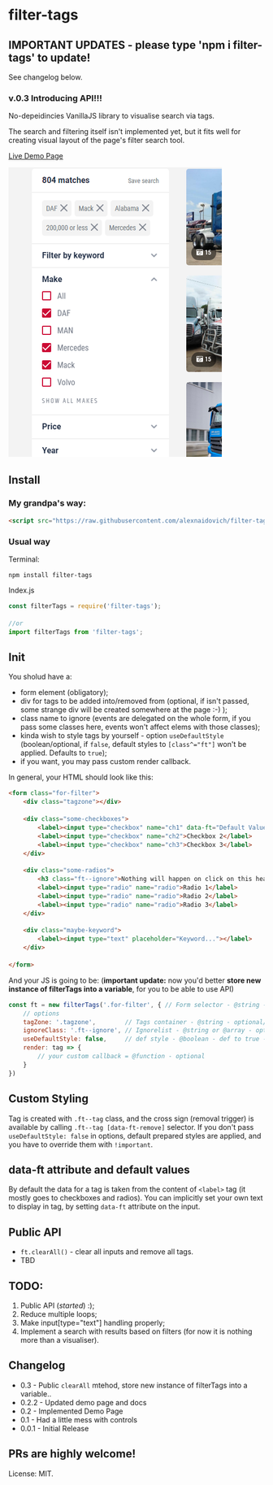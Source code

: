# filter-tags

## IMPORTANT UPDATES - please type 'npm i filter-tags' to update!

See changelog below.

### v.0.3 Introducing API!!!

No-depeidincies VanillaJS library to visualise search via tags.

The search and filtering itself isn't implemented yet, but it fits well for creating visual layout of the page's filter search tool.

[Live Demo Page](https://alexnaidovich.github.io/filter-tags/)

![how it looks](https://raw.githubusercontent.com/alexnaidovich/filter-tags/master/screenshots/01.PNG)

## Install

### My grandpa's way:

```html
<script src="https://raw.githubusercontent.com/alexnaidovich/filter-tags/master/filter-tags.js"></script>
```

### Usual way
Terminal:
```
npm install filter-tags
```
Index.js
```javascript
const filterTags = require('filter-tags');

//or
import filterTags from 'filter-tags';
```

## Init

You sholud have a:
  * form element (obligatory);
  * div for tags to be added into/removed from (optional, if isn't passed, some strange div will be created somewhere at the page :-) );
  * class name to ignore (events are delegated on the whole form, if you pass some classes here, events won't affect elems with those classes);
  * kinda wish to style tags by yourself - option ```useDefaultStyle``` (boolean/optional, if ```false```, default styles to ```[class^="ft"]``` won't be applied. Defaults to ```true```);
  * if you want, you may pass custom render callback.

In general, your HTML should look like this:

```html
<form class="for-filter">
    <div class="tagzone"></div>

    <div class="some-checkboxes">
        <label><input type="checkbox" name="ch1" data-ft="Default Value">Checkbox 1</label>
        <label><input type="checkbox" name="ch2">Checkbox 2</label>
        <label><input type="checkbox" name="ch3">Checkbox 3</label>
    </div>

    <div class="some-radios">
        <h3 class="ft--ignore">Nothing will happen on click on this heading</h3>
        <label><input type="radio" name="radio">Radio 1</label>
        <label><input type="radio" name="radio">Radio 2</label>
        <label><input type="radio" name="radio">Radio 3</label>
    </div>

    <div class="maybe-keyword">
        <label><input type="text" placeholder="Keyword..."></label> 
    </div>

</form>
```

And your JS is going to be: (__important update:__ now you'd better __store new instance of filterTags into a variable__, for you to be able to use API)
```javascript
const ft = new filterTags('.for-filter', { // Form selector - @string - OBLIGATORY
    // options
    tagZone: '.tagzone',        // Tags container - @string - optional/preferred
    ignoreClass: '.ft--ignore', // Ignorelist - @string or @array - optional 
    useDefaultStyle: false,     // def style - @boolean - def to true - optional
    render: tag => {
        // your custom callback = @function - optional
    }
})
```

## Custom Styling

Tag is created with ```.ft--tag``` class, and the cross sign (removal trigger) is available by calling ```.ft--tag [data-ft-remove]``` selector.
If you don't pass ```useDefaultStyle: false``` in options, default prepared styles are applied, and you have to override them with ```!important```.

## data-ft attribute and default values

By default the data for a tag is taken from the content of ```<label>``` tag (it mostly goes to checkboxes and radios). You can implicitly set your own text to display in tag, by setting ```data-ft``` attribute on the input.

## Public API

  * ```ft.clearAll()``` - clear all inputs and remove all tags.
  * TBD

## TODO: 

  1. Public API (_started_) :);
  2. Reduce multiple loops;
  3. Make input[type="text"] handling properly;
  4. Implement a search with results based on filters (for now it is nothing more than a visualiser).

## Changelog

  * 0.3   - Public ```clearAll``` mtehod, store new instance of filterTags into a variable..
  * 0.2.2 - Updated demo page and docs
  * 0.2   - Implemented Demo Page
  * 0.1   - Had a little mess with controls
  * 0.0.1 - Initial Release


## PRs are highly welcome!

License: MIT.

